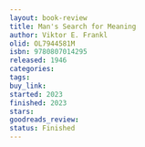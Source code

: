 ```yaml
---
layout: book-review
title: Man's Search for Meaning
author: Viktor E. Frankl
olid: OL7944581M
isbn: 9780807014295
released: 1946
categories: 
tags: 
buy_link: 
started: 2023
finished: 2023
stars: 
goodreads_review: 
status: Finished
---
```

